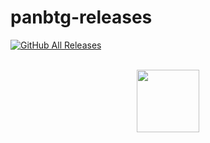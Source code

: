 # panbtg-releases
<a href="https://github.com/TheArmagan/EasyImage/releases">
<img alt="GitHub All Releases" src="https://img.shields.io/github/downloads/TheArmagan/panbtg-releases/total?logo=github&style=for-the-badge">
</a>
<br><br>
<p align="center">
<a href="https://github.com/TheArmagan/panbtg-releases/releases/latest">
<img width="100" src="https://da-box.herokuapp.com/&1603291592580-7ju_mdbFatB5FzcJ-dlbtn.png">
</a>
</p>
